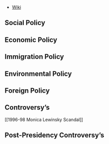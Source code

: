 - [Wiki](https://en.wikipedia.org/wiki/Bill_Clinton)
## Social Policy

## Economic Policy

## Immigration Policy

## Environmental Policy

## Foreign Policy

## Controversy’s

[[1996-98 Monica Lewinsky Scandal]]
## Post-Presidency Controversy’s
